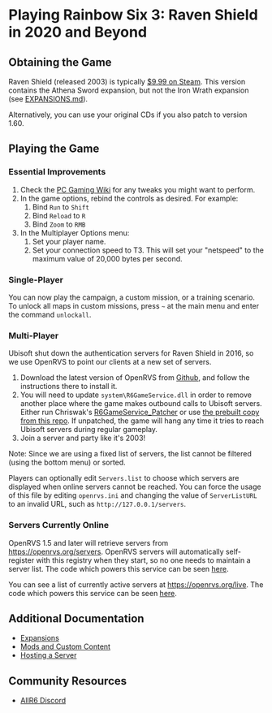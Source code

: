 # Playing Rainbow Six 3: Raven Shield in 2020 and Beyond

## Obtaining the Game

Raven Shield (released 2003) is typically [$9.99 on Steam](https://store.steampowered.com/app/19830/Tom_Clancys_Rainbow_Six_3_Gold/).
This version contains the Athena Sword expansion, but not the Iron Wrath expansion (see [EXPANSIONS.md](EXPANSIONS.md)).

Alternatively, you can use your original CDs if you also patch to version 1.60.

## Playing the Game

### Essential Improvements

1. Check the [PC Gaming Wiki](https://www.pcgamingwiki.com/wiki/Tom_Clancy%27s_Rainbow_Six_3:_Raven_Shield) for any tweaks you might want to perform.
2. In the game options, rebind the controls as desired. For example:
   1. Bind `Run` to `Shift`
   2. Bind `Reload` to `R`
   3. Bind `Zoom` to `RMB`
3. In the Multiplayer Options menu:
   1. Set your player name.
   2. Set your connection speed to T3. This will set your "netspeed" to the maximum value of 20,000 bytes per second.

### Single-Player

You can now play the campaign, a custom mission, or a training scenario.
To unlock all maps in custom missions, press `~` at the main menu and enter the command `unlockall`.

### Multi-Player

Ubisoft shut down the authentication servers for Raven Shield in 2016, so we use OpenRVS to point our clients at a new set of servers.

1. Download the latest version of OpenRVS from [Github](https://github.com/OpenRVS-devs/OpenRVS/releases), and follow the instructions there to install it.
2. You will need to update `system\R6GameService.dll` in order to remove another place where the game makes outbound calls to Ubisoft servers. Either run Chriswak's [R6GameService_Patcher](https://github.com/eth0up/R6GameServicePatcher) or use [the prebuilt copy from this repo](R6GameService.dll). If unpatched, the game will hang any time it tries to reach Ubisoft servers during regular gameplay.
3. Join a server and party like it's 2003!

Note: Since we are using a fixed list of servers, the list cannot be filtered (using the bottom menu) or sorted.

Players can optionally edit `Servers.list` to choose which servers are displayed when online servers cannot be reached.
You can force the usage of this file by editing `openrvs.ini` and changing the value of `ServerListURL` to an invalid URL, such as `http://127.0.0.1/servers`.

### Servers Currently Online

OpenRVS 1.5 and later will retrieve servers from https://openrvs.org/servers.
OpenRVS servers will automatically self-register with this registry when they start, so no one needs to maintain a server list.
The code which powers this service can be seen [here](https://github.com/willroberts/openrvs-registry).

You can see a list of currently active servers at https://openrvs.org/live.
The code which powers this service can be seen [here](https://github.com/willroberts/openrvs-stats).

## Additional Documentation

- [Expansions](EXPANSIONS.md)
- [Mods and Custom Content](MODS.md)
- [Hosting a Server](SERVERS.md)

## Community Resources

- [AllR6 Discord](https://discord.com/invite/QnXXqcK)
